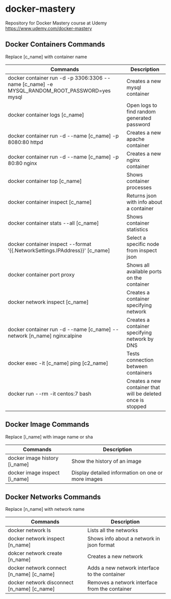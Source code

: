 # docker-mastery
Repository for Docker Mastery course at Udemy https://www.udemy.com/docker-mastery

## Docker Containers Commands
Replace [c_name] with container name

Commands | Description
---------|------------
docker container run -d -p 3306:3306 --name [c_name] -e MYSQL_RANDOM_ROOT_PASSWORD=yes mysql | Creates a new mysql container
docker container logs [c_name] | Open logs to find random generated password
docker container run -d --name [c_name] -p 8080:80 httpd | Creates a new apache container
docker container run -d --name [c_name] -p 80:80 nginx | Creates a new nginx container
docker container top [c_name] | Shows container processes
docker container inspect [c_name] | Returns json with info about a container
docker container stats --all [c_name] | Shows container statistics
docker container inspect --format '{{.NetworkSettings.IPAddress}}' [c_name] | Select a specific node from inspect json
docker container port proxy | Shows all available ports on the container
docker network inspect [c_name] | Creates a container specifying network
docker container run -d --name [c_name] --network [n_name] nginx:alpine | Creates a container specifying network by DNS
docker exec -it [c_name] ping [c2_name] | Tests connection between containers
docker run --rm -it centos:7 bash | Creates a new container that will be deleted once is stopped

## Docker Image Commands
Replace [i_name] with image name or sha

Commands | Description
---------|------------
docker image history [i_name] | Show the history of an image
docker image inspect [i_name] | Display detailed information on one or more images


## Docker Networks Commands
Replace [n_name] with network name

Commands | Description
---------|------------
docker network ls | Lists all the networks
docker network inspect [n_name] | Shows info about a network in json format
dokcer network create [n_name] | Creates a new network
docker network connect [n_name] [c_name] | Adds a new network interface to the container 
docker network disconnect [n_name] [c_name] | Removes a network interface from the container